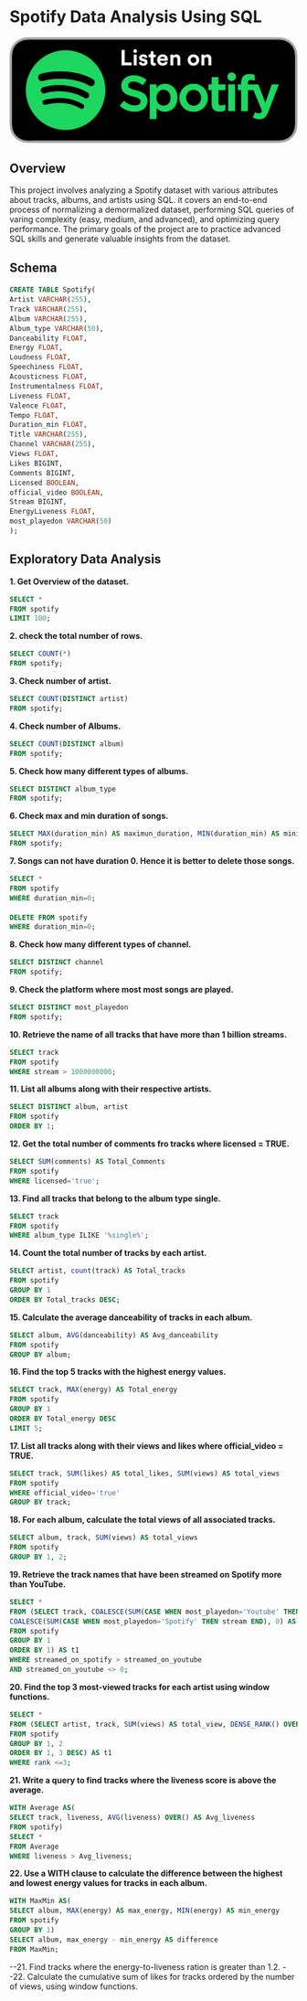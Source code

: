 # Spotify Data Analysis Using SQL
![Spotify](https://github.com/Navn33t2k1/Spotify/blob/main/image.png)

## Overview
This project involves analyzing a Spotify dataset with various attributes about tracks, albums, and artists using SQL. it covers an end-to-end process of normalizing a demormalized dataset, performing SQL queries of varing complexity (easy, medium, and advanced), and optimizing query performance. The primary goals of the project are to practice advanced SQL skills and generate valuable insights from the dataset.

## Schema
```sql
CREATE TABLE Spotify(
Artist VARCHAR(255),
Track VARCHAR(255),
Album VARCHAR(255),
Album_type VARCHAR(50),
Danceability FLOAT,
Energy FLOAT,
Loudness FLOAT,
Speechiness	FLOAT,
Acousticness FLOAT,
Instrumentalness FLOAT,
Liveness FLOAT,
Valence	FLOAT,
Tempo FLOAT,
Duration_min FLOAT,
Title VARCHAR(255),
Channel VARCHAR(255),
Views FLOAT,
Likes BIGINT,
Comments BIGINT,
Licensed BOOLEAN,
official_video BOOLEAN,
Stream BIGINT,
EnergyLiveness FLOAT,
most_playedon VARCHAR(50)
);

```
## Exploratory Data Analysis
**1. Get Overview of the dataset.**
```sql
SELECT *
FROM spotify
LIMIT 100;
```
**2. check the total number of rows.**

```sql
SELECT COUNT(*)
FROM spotify;
```

**3. Check number of artist.**
```sql
SELECT COUNT(DISTINCT artist)
FROM spotify;
```

**4. Check number of Albums.**
```sql
SELECT COUNT(DISTINCT album)
FROM spotify;
```

**5. Check how many different types of albums.**
```sql
SELECT DISTINCT album_type
FROM spotify;
```

**6. Check max and min duration of songs.**
```sql
SELECT MAX(duration_min) AS maximun_duration, MIN(duration_min) AS minimum_duration
FROM spotify;
```

**7. Songs can not have duration 0. Hence it is better to delete those songs.**
```sql
SELECT *
FROM spotify
WHERE duration_min=0;

DELETE FROM spotify
WHERE duration_min=0;
```

**8. Check how many different types of channel.**
```sql
SELECT DISTINCT channel
FROM spotify;
```

**9. Check the platform where most most songs are played.**
```sql
SELECT DISTINCT most_playedon
FROM spotify;
```

**10. Retrieve the name of all tracks that have more than 1 billion streams.**
```sql
SELECT track
FROM spotify
WHERE stream > 1000000000;
```

**11. List all albums along with their respective artists.**
```sql
SELECT DISTINCT album, artist
FROM spotify
ORDER BY 1;
```

**12. Get the  total number of comments fro tracks where licensed = TRUE.**
```sql
SELECT SUM(comments) AS Total_Comments
FROM spotify
WHERE licensed='true';
```

**13. Find all tracks that belong to the album type single.**
```sql
SELECT track
FROM spotify
WHERE album_type ILIKE '%single%';
```

**14. Count the total number of tracks by each artist.**
```sql
SELECT artist, count(track) AS Total_tracks
FROM spotify
GROUP BY 1
ORDER BY Total_tracks DESC;
```

**15. Calculate the average danceability of tracks in each album.**
```sql
SELECT album, AVG(danceability) AS Avg_danceability
FROM spotify
GROUP BY album;
```

**16. Find the top 5 tracks with the highest energy values.**
```sql
SELECT track, MAX(energy) AS Total_energy
FROM spotify
GROUP BY 1
ORDER BY Total_energy DESC
LIMIT 5;
```

**17. List all tracks along with their views and likes where official_video = TRUE.**
```sql
SELECT track, SUM(likes) AS total_likes, SUM(views) AS total_views
FROM spotify
WHERE official_video='true'
GROUP BY track;
```

**18. For each album, calculate the total views of all associated tracks.**
```sql
SELECT album, track, SUM(views) AS total_views
FROM spotify
GROUP BY 1, 2;
```

**19. Retrieve the track names that have been streamed on Spotify more than YouTube.**
```sql
SELECT *
FROM (SELECT track, COALESCE(SUM(CASE WHEN most_playedon='Youtube' THEN stream END), 0) AS streamed_on_youtube,
COALESCE(SUM(CASE WHEN most_playedon='Spotify' THEN stream END), 0) AS streamed_on_spotify
FROM spotify
GROUP BY 1
ORDER BY 1) AS t1
WHERE streamed_on_spotify > streamed_on_youtube
AND streamed_on_youtube <> 0;
```

**20. Find the top 3 most-viewed tracks for each artist using window functions.**
```sql
SELECT *
FROM (SELECT artist, track, SUM(views) AS total_view, DENSE_RANK() OVER(PARTITION BY artist ORDER BY SUM(views) DESC) AS rank
FROM spotify
GROUP BY 1, 2
ORDER BY 1, 3 DESC) AS t1
WHERE rank <=3;
```

**21. Write a query to find tracks where the liveness score is above the average.**
```sql
WITH Average AS(
SELECT track, liveness, AVG(liveness) OVER() AS Avg_liveness
FROM spotify)
SELECT *
FROM Average
WHERE liveness > Avg_liveness;
```

**22. Use a WITH clause to calculate the difference between the highest and lowest energy values for tracks in each album.**
```sql
WITH MaxMin AS(
SELECT album, MAX(energy) AS max_energy, MIN(energy) AS min_energy
FROM spotify
GROUP BY 1)
SELECT album, max_energy - min_energy AS difference
FROM MaxMin;
```

--21. Find tracks where the energy-to-liveness ration is greater than 1.2.
--22. Calculate the cumulative sum of likes for tracks ordered by the number of views, using window functions.


